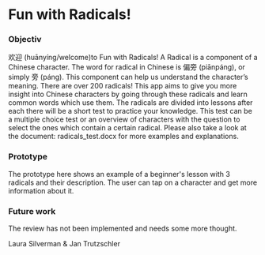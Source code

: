 # Fun with Radicals!

### Objectiv
欢迎 (huānyíng/welcome)to Fun with Radicals! 
A Radical is a component of a Chinese character. The word for radical in Chinese is 偏旁 (piānpáng), or simply 旁 (páng). This component can help us understand the character’s meaning.  There are over 200 radicals! 
This app aims to give you more insight into Chinese characters by going through these radicals and learn common words which use them.
The radicals are divided into lessons after each there will be a short test to practice your knowledge. This test can be a multiple choice test or an overview of characters with the question to select the ones which contain a certain radical.
Please also take a look at the document: radicals_test.docx for more examples and explanations.

### Prototype
The prototype here shows an example of a beginner's lesson with 3 radicals and their description. The user can tap on a character and get more information about it.

### Future work
The review has not been implemented and needs some more thought.

Laura Silverman & Jan Trutzschler
